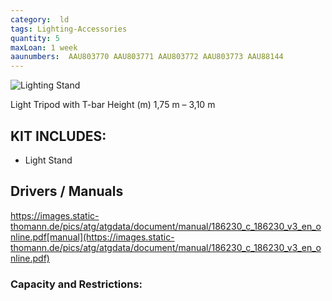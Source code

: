 ```yaml
---
category:  ld
tags: Lighting-Accessories
quantity: 5
maxLoan: 1 week
aaunumbers:  AAU803770 AAU803771 AAU803772 AAU803773 AAU88144
---
```

![Lighting Stand](https://thumbs.static-thomann.de/thumb/padthumb600x600/pics/bdb/_18/186230/3740847_800.jpg)

Light Tripod with T-bar Height (m) 1,75 m – 3,10 m
## KIT INCLUDES:
-  Light Stand

## Drivers / Manuals
https://images.static-thomann.de/pics/atg/atgdata/document/manual/186230_c_186230_v3_en_online.pdf[manual](https://images.static-thomann.de/pics/atg/atgdata/document/manual/186230_c_186230_v3_en_online.pdf)



### Capacity and Restrictions:
